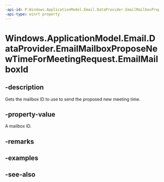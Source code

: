 ```yaml
---
-api-id: P:Windows.ApplicationModel.Email.DataProvider.EmailMailboxProposeNewTimeForMeetingRequest.EmailMailboxId
-api-type: winrt property
---
```


<!-- Property syntax
public string EmailMailboxId { get; }
-->

# Windows.ApplicationModel.Email.DataProvider.EmailMailboxProposeNewTimeForMeetingRequest.EmailMailboxId

## -description
Gets the mailbox ID to use to send the proposed new meeting time.

## -property-value
A mailbox ID.

## -remarks

## -examples

## -see-also
